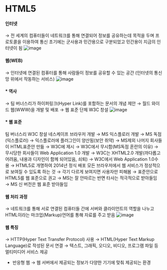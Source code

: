 # HTML5

#### 인터넷
→ 전 세계의 컴퓨터들이 네트워크를 통해 연결되어 정보를 공유하는데 목적을 두며 
프로토콜을 이용하여 통신 초기에는 군사용과 민간용으로 구분되었고 민간용이 지금의 인터넷이 됨
![image](https://user-images.githubusercontent.com/59958929/102689318-7bf62080-4240-11eb-8fd3-a6f768ec3eb5.png)

#### 웹(WEB)
→ 인터넷에 연결된 컴퓨터를 통해 사람들이 정보를 공유할 수 있는 공간 (인터넷의 통신망 위에서 작동하는 서비스)
![image](https://user-images.githubusercontent.com/59958929/102689325-83b5c500-4240-11eb-8227-74a6ebfe2a0c.png)

#### * 역사
→ 팀 버너스리가 하이퍼링크(Hyper Link)를 포함하는 문서의 개념 제안
→ 월드 와이드 웹(WWW)을 개발 및 배포
→ 웹 표준 단체 W3C 창설
![image](https://user-images.githubusercontent.com/59958929/102689330-8d3f2d00-4240-11eb-95c1-055d6df14234.png)

#### * 웹 표준
팀 버너스리 W3C 창설
네스케이프 브라우저 개발
→ MS 익스플로러 개발
→ MS 독점(익스플로러)
→ 익스플로러에 플러그인이 양산됨(보안 취약)
→ MS제외 나머지 회사들이 HTML표준안 만듦
→ W3C에 제시 → W3C에서 무시함(MS독점 혼란의 이유)
→ 무시당한 회사들이 Web Application 1.0 개발
→ W3C는 XHTML2.0 개발(까다롭고 어려움, 내용과 디자인이 함께 되어있음, 쇠퇴)
→ W3C에서 Web Application 1.0수용
→ HTML5로 개명하여 2014년 정식 배포
모든 브라우저에서 웹 서비스가 정상적으로 보여질 수 있도록 하는 것
→ 각기 다르게 보여지면 사용자만 피해봄
→ 표준안으로 HTML5를 웹 표준으로 권고
→ MS는 잘 안따르는 반면 타사는 적극적으로 받아들임
→ MS  신 버전은 웹 표준 받아들임

#### 웹 처리 과정
→ 네트워크를 통해 서로 연결된 컴퓨터들 간에 서버와 클라이언트의 역할을 나누고 HTML이라는 마크업(Markup)언어를 통해 자료를 주고 받음
![image](https://user-images.githubusercontent.com/59958929/102689336-95976800-4240-11eb-915f-19c303ab5ad4.png)

#### 웹 특징
→ HTTP(Hyper Text Transfer Protocol) 사용
→ HTML(Hyper Text Markup Language)로 작성된 문서 연결
→ 텍스트, 그래픽, 오디오, 비디오, 프로그램 파일 등 멀티미디어 서비스 제공
- 반응형 웹
→ 웹 서버에서 제공되는 정보가 다양한 기기에 맞춰 제공되는 환경
